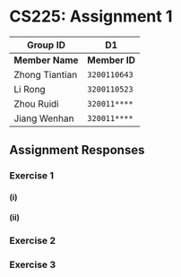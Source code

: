 # CS225: Assignment 1

| Group ID              | D1                  |
| --------------------- | ------------------- |
| **Member Name** | **Member ID** |
| Zhong Tiantian        | `3200110643`      |
| Li Rong               | `3200110523`      |
| Zhou Ruidi            | `320011****`      |
| Jiang Wenhan          | `320011****`      |

## Assignment Responses

### Exercise 1

#### (i)



#### (ii)

### Exercise 2

### Exercise 3
